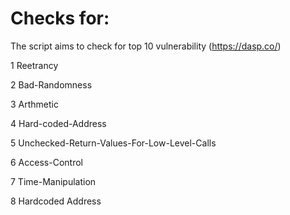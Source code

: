 # Checks for:


The script aims to check for top 10 vulnerability (https://dasp.co/)

1 Reetrancy

2 Bad-Randomness

3 Arthmetic

4 Hard-coded-Address

5 Unchecked-Return-Values-For-Low-Level-Calls

6 Access-Control

7 Time-Manipulation

8 Hardcoded Address
